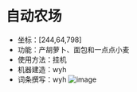 # 自动农场
- 坐标：[244,64,798]
- 功能：产胡萝卜、面包和一点点小麦
- 使用方法：挂机
- 机器建造：wyh
- 词条撰写：wyh
![image](https://github.com/user-attachments/assets/3c3bfb0c-53d0-4b30-908d-dc2b5c14a39b)
